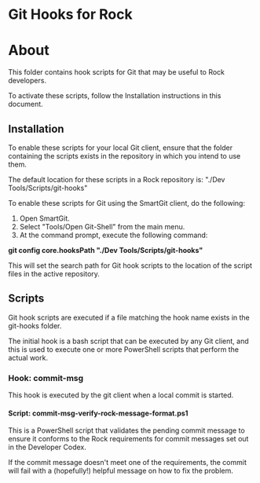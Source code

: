 # Git Hooks for Rock

# About
This folder contains hook scripts for Git that may be useful to Rock developers.

To activate these scripts, follow the Installation instructions in this document.

## Installation
To enable these scripts for your local Git client, ensure that the folder containing the scripts exists in the repository in which you intend to use them.

The default location for these scripts in a Rock repository is:
"./Dev Tools/Scripts/git-hooks"

To enable these scripts for Git using the SmartGit client, do the following:
1. Open SmartGit.
2. Select "Tools/Open Git-Shell" from the main menu.
3. At the command prompt, execute the following command:

**git config core.hooksPath "./Dev Tools/Scripts/git-hooks"**
 
This will set the search path for Git hook scripts to the location of the script files in the active repository.

## Scripts
Git hook scripts are executed if a file matching the hook name exists in the git-hooks folder.

The initial hook is a bash script that can be executed by any Git client, and this is used to execute one or more PowerShell scripts that perform the actual work.

### Hook: commit-msg
This hook is executed by the git client when a local commit is started.

#### Script: commit-msg-verify-rock-message-format.ps1
This is a PowerShell script that validates the pending commit message to ensure it conforms to the Rock requirements for commit messages set out in the Developer Codex.

If the commit message doesn't meet one of the requirements, the commit will fail with a (hopefully!) helpful message on how to fix the problem.



